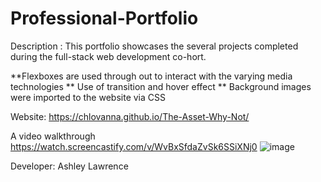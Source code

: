 # Professional-Portfolio
Description : This portfolio showcases the several projects completed during the full-stack web development co-hort.

**Flexboxes are used through out to interact with the varying media technologies
** Use of transition and hover effect
** Background images were imported to the website via CSS


Website: https://chlovanna.github.io/The-Asset-Why-Not/

A video walkthrough https://watch.screencastify.com/v/WvBxSfdaZvSk6SSiXNj0
![image](https://user-images.githubusercontent.com/97860472/162867101-977aa6b9-32a3-4fba-ab87-85f77d311d0b.png)



Developer: Ashley Lawrence
